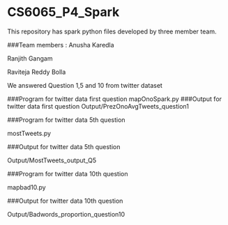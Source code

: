 # CS6065_P4_Spark
This repository has spark python files developed by three member team. 

###Team members :
Anusha Karedla

Ranjith Gangam

Raviteja Reddy Bolla

We answered Question 1,5 and 10 from twitter dataset

###Program for twitter data first question
mapOnoSpark.py
###Output for twitter data first question
Output/PrezOnoAvgTweets_question1

###Program for twitter data 5th question

mostTweets.py

###Output for twitter data 5th question

Output/MostTweets_output_Q5

###Program for twitter data 10th question

mapbad10.py

###Output for twitter data 10th question

Output/Badwords_proportion_question10
